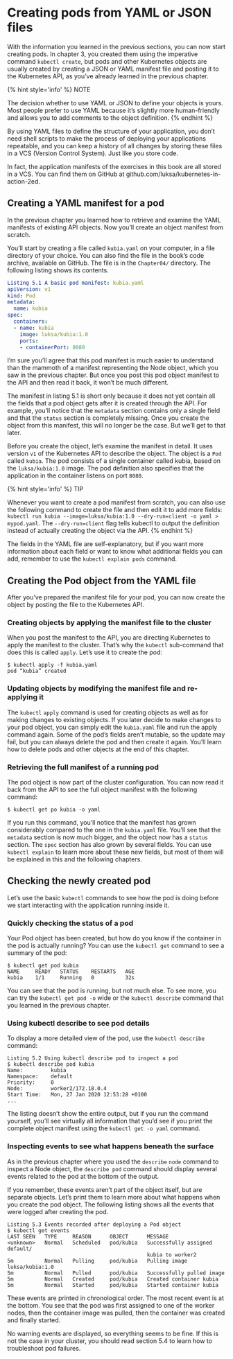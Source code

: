 # Creating pods from YAML or JSON files
With the information you learned in the previous sections, you can now start creating pods. In chapter 3, you created them using the imperative command `kubectl create`, but pods and other Kubernetes objects are usually created by creating a JSON or YAML manifest file and posting it to the Kubernetes API, as you’ve already learned in the previous chapter.

{% hint style='info' %}
NOTE

The decision whether to use YAML or JSON to define your objects is yours. Most people prefer to use YAML because it’s slightly more human-friendly and allows you to add comments to the object definition.
{% endhint %}


By using YAML files to define the structure of your application, you don’t need shell scripts to make the process of deploying your applications repeatable, and you can keep a history of all changes by storing these files in a VCS (Version Control System). Just like you store code.

In fact, the application manifests of the exercises in this book are all stored in a VCS. You can find them on GitHub at github.com/luksa/kubernetes-in-action-2ed.

## Creating a YAML manifest for a pod
In the previous chapter you learned how to retrieve and examine the YAML manifests of existing API objects. Now you’ll create an object manifest from scratch.

You’ll start by creating a file called `kubia.yaml` on your computer, in a file directory of your choice. You can also find the file in the book’s code archive, available on GitHub. The file is in the `Chapter04/` directory. The following listing shows its contents.

```YAML
Listing 5.1 A basic pod manifest: kubia.yaml
apiVersion: v1
kind: Pod
metadata:    
  name: kubia
spec:    
  containers:     
  - name: kubia
    image: luksa/kubia:1.0
    ports:        
    - containerPort: 8080
```

I’m sure you’ll agree that this pod manifest is much easier to understand than the mammoth of a manifest representing the Node object, which you saw in the previous chapter. But once you post this pod object manifest to the API and then read it back, it won’t be much different.

The manifest in listing 5.1 is short only because it does not yet contain all the fields that a pod object gets after it is created through the API. For example, you’ll notice that the `metadata` section contains only a single field and that the `status` section is completely missing. Once you create the object from this manifest, this will no longer be the case. But we’ll get to that later.

Before you create the object, let’s examine the manifest in detail. It uses version `v1` of the Kubernetes API to describe the object. The object is a `Pod` called `kubia`. The pod consists of a single container called kubia, based on the `luksa/kubia:1.0` image. The pod definition also specifies that the application in the container listens on port `8080`.

{% hint style='info' %}
TIP

Whenever you want to create a pod manifest from scratch, you can also use the following command to create the file and then edit it to add more fields: `kubectl run kubia --image=luksa/kubia:1.0 --dry-run=client -o yaml > mypod.yaml`. The `--dry-run=client` flag tells kubectl to output the definition instead of actually creating the object via the API.
{% endhint %}


The fields in the YAML file are self-explanatory, but if you want more information about each field or want to know what additional fields you can add, remember to use the `kubectl explain pods` command.

## Creating the Pod object from the YAML file
After you’ve prepared the manifest file for your pod, you can now create the object by posting the file to the Kubernetes API.

### Creating objects by applying the manifest file to the cluster
When you post the manifest to the API, you are directing Kubernetes to apply the manifest to the cluster. That’s why the `kubectl` sub-command that does this is called `apply`. Let’s use it to create the pod:

```shell
$ kubectl apply -f kubia.yaml
pod “kubia” created
```

### Updating objects by modifying the manifest file and re-applying it
The `kubectl` `apply` command is used for creating objects as well as for making changes to existing objects. If you later decide to make changes to your pod object, you can simply edit the `kubia.yaml` file and run the apply command again. Some of the pod’s fields aren’t mutable, so the update may fail, but you can always delete the pod and then create it again. You’ll learn how to delete pods and other objects at the end of this chapter.

### Retrieving the full manifest of a running pod
The pod object is now part of the cluster configuration. You can now read it back from the API to see the full object manifest with the following command:

```shell
$ kubectl get po kubia -o yaml
```

If you run this command, you’ll notice that the manifest has grown considerably compared to the one in the `kubia.yaml` file. You’ll see that the `metadata` section is now much bigger, and the object now has a `status` section. The `spec` section has also grown by several fields. You can use `kubectl explain` to learn more about these new fields, but most of them will be explained in this and the following chapters.

## Checking the newly created pod
Let’s use the basic `kubectl` commands to see how the pod is doing before we start interacting with the application running inside it.

### Quickly checking the status of a pod
Your Pod object has been created, but how do you know if the container in the pod is actually running? You can use the `kubectl get` command to see a summary of the pod:

```shell
$ kubectl get pod kubia
NAME     READY   STATUS    RESTARTS   AGE
kubia    1/1     Running   0          32s
```

You can see that the pod is running, but not much else. To see more, you can try the `kubectl get pod -o` wide or the `kubectl describe` command that you learned in the previous chapter.

### Using kubectl describe to see pod details
To display a more detailed view of the pod, use the `kubectl describe` command:

```shell
Listing 5.2 Using kubectl describe pod to inspect a pod
$ kubectl describe pod kubia
Name:         kubia
Namespace:    default
Priority:     0
Node:         worker2/172.18.0.4
Start Time:   Mon, 27 Jan 2020 12:53:28 +0100
...
```

The listing doesn’t show the entire output, but if you run the command yourself, you’ll see virtually all information that you’d see if you print the complete object manifest using the `kubectl get -o yaml` command.

### Inspecting events to see what happens beneath the surface
As in the previous chapter where you used the `describe` `node` command to inspect a Node object, the `describe pod` command should display several events related to the pod at the bottom of the output.

If you remember, these events aren’t part of the object itself, but are separate objects. Let’s print them to learn more about what happens when you create the pod object. The following listing shows all the events that were logged after creating the pod.

```shell
Listing 5.3 Events recorded after deploying a Pod object
$ kubectl get events
LAST SEEN   TYPE     REASON      OBJECT      MESSAGE
<unknown>   Normal   Scheduled   pod/kubia   Successfully assigned default/
                                             kubia to worker2
5m          Normal   Pulling     pod/kubia   Pulling image luksa/kubia:1.0
5m          Normal   Pulled      pod/kubia   Successfully pulled image
5m          Normal   Created     pod/kubia   Created container kubia
5m          Normal   Started     pod/kubia   Started container kubia
```

These events are printed in chronological order. The most recent event is at the bottom. You see that the pod was first assigned to one of the worker nodes, then the container image was pulled, then the container was created and finally started.

No warning events are displayed, so everything seems to be fine. If this is not the case in your cluster, you should read section 5.4 to learn how to troubleshoot pod failures.